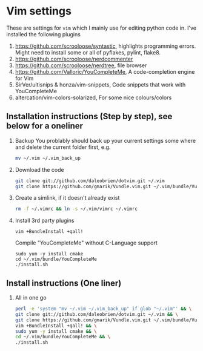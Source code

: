 # Vim settings

These are settings for ```vim``` which I mainly use for editing python code in.  I've installed the following plugins

1. https://github.com/scrooloose/syntastic, highlights programming errors.  Might need to install some or all of pyflakes, pylint, flake8.
1. https://github.com/scrooloose/nerdcommenter
1. https://github.com/scrooloose/nerdtree, file browser
1. https://github.com/Valloric/YouCompleteMe, A code-completion engine for Vim
1. SirVer/ultisnips & honza/vim-snippets, Code snippets that work with YouCompleteMe
1. altercation/vim-colors-solarized, For some nice colours/colors

## Installation instructions (Step by step), see below for a oneliner

1. Backup
    You problably should back up your current settings some where and delete the current folder first, e.g.

    ```sh
    mv ~/.vim ~/.vim_back_up
    ```

1. Download the code

    ```sh
    git clone git://github.com/daleobrien/dotvim.git ~/.vim
    git clone https://github.com/gmarik/Vundle.vim.git ~/.vim/bundle/Vundle.vim
    ```


1. Create a simlink, if it doesn't already exist

    ```sh
    rm -f ~/.vimrc && ln -s ~/.vim/vimrc ~/.vimrc
    ```

1. Install 3rd party plugins
  
    ```
    vim +BundleInstall +qall!
    ```

    Compile "YouCompleteMe" without C-Language support

    ```    
    sudo yum -y install cmake
    cd ~/.vim/bundle/YouCompleteMe
    ./install.sh
    ```

## Install instructions (One liner)

1. All in one go

    ```sh
    perl -e 'system "mv ~/.vim ~/.vim_back_up" if glob "~/.vim"' && \
    git clone git://github.com/daleobrien/dotvim.git ~/.vim && \
    git clone https://github.com/gmarik/Vundle.vim.git ~/.vim/bundle/Vundle.vim && \
    vim +BundleInstall +qall! && \
    sudo yum -y install cmake && \
    cd ~/.vim/bundle/YouCompleteMe && \
    ./install.sh
    ```
